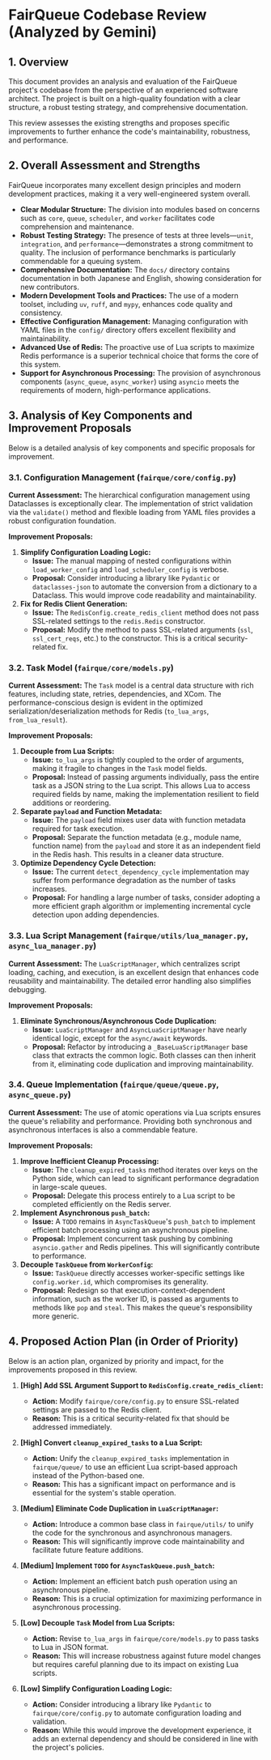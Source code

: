 # FairQueue Codebase Review (Analyzed by Gemini)

## 1. Overview

This document provides an analysis and evaluation of the FairQueue project's codebase from the perspective of an experienced software architect. The project is built on a high-quality foundation with a clear structure, a robust testing strategy, and comprehensive documentation.

This review assesses the existing strengths and proposes specific improvements to further enhance the code's maintainability, robustness, and performance.

## 2. Overall Assessment and Strengths

FairQueue incorporates many excellent design principles and modern development practices, making it a very well-engineered system overall.

*   **Clear Modular Structure:** The division into modules based on concerns such as `core`, `queue`, `scheduler`, and `worker` facilitates code comprehension and maintenance.
*   **Robust Testing Strategy:** The presence of tests at three levels—`unit`, `integration`, and `performance`—demonstrates a strong commitment to quality. The inclusion of performance benchmarks is particularly commendable for a queuing system.
*   **Comprehensive Documentation:** The `docs/` directory contains documentation in both Japanese and English, showing consideration for new contributors.
*   **Modern Development Tools and Practices:** The use of a modern toolset, including `uv`, `ruff`, and `mypy`, enhances code quality and consistency.
*   **Effective Configuration Management:** Managing configuration with YAML files in the `config/` directory offers excellent flexibility and maintainability.
*   **Advanced Use of Redis:** The proactive use of Lua scripts to maximize Redis performance is a superior technical choice that forms the core of this system.
*   **Support for Asynchronous Processing:** The provision of asynchronous components (`async_queue`, `async_worker`) using `asyncio` meets the requirements of modern, high-performance applications.

## 3. Analysis of Key Components and Improvement Proposals

Below is a detailed analysis of key components and specific proposals for improvement.

### 3.1. Configuration Management (`fairque/core/config.py`)

**Current Assessment:**
The hierarchical configuration management using Dataclasses is exceptionally clear. The implementation of strict validation via the `validate()` method and flexible loading from YAML files provides a robust configuration foundation.

**Improvement Proposals:**
1.  **Simplify Configuration Loading Logic:**
    *   **Issue:** The manual mapping of nested configurations within `load_worker_config` and `load_scheduler_config` is verbose.
    *   **Proposal:** Consider introducing a library like `Pydantic` or `dataclasses-json` to automate the conversion from a dictionary to a Dataclass. This would improve code readability and maintainability.
2.  **Fix for Redis Client Generation:**
    *   **Issue:** The `RedisConfig.create_redis_client` method does not pass SSL-related settings to the `redis.Redis` constructor.
    *   **Proposal:** Modify the method to pass SSL-related arguments (`ssl`, `ssl_cert_reqs`, etc.) to the constructor. This is a critical security-related fix.

### 3.2. Task Model (`fairque/core/models.py`)

**Current Assessment:**
The `Task` model is a central data structure with rich features, including state, retries, dependencies, and XCom. The performance-conscious design is evident in the optimized serialization/deserialization methods for Redis (`to_lua_args`, `from_lua_result`).

**Improvement Proposals:**
1.  **Decouple from Lua Scripts:**
    *   **Issue:** `to_lua_args` is tightly coupled to the order of arguments, making it fragile to changes in the `Task` model fields.
    *   **Proposal:** Instead of passing arguments individually, pass the entire task as a JSON string to the Lua script. This allows Lua to access required fields by name, making the implementation resilient to field additions or reordering.
2.  **Separate `payload` and Function Metadata:**
    *   **Issue:** The `payload` field mixes user data with function metadata required for task execution.
    *   **Proposal:** Separate the function metadata (e.g., module name, function name) from the `payload` and store it as an independent field in the Redis hash. This results in a cleaner data structure.
3.  **Optimize Dependency Cycle Detection:**
    *   **Issue:** The current `detect_dependency_cycle` implementation may suffer from performance degradation as the number of tasks increases.
    *   **Proposal:** For handling a large number of tasks, consider adopting a more efficient graph algorithm or implementing incremental cycle detection upon adding dependencies.

### 3.3. Lua Script Management (`fairque/utils/lua_manager.py`, `async_lua_manager.py`)

**Current Assessment:**
The `LuaScriptManager`, which centralizes script loading, caching, and execution, is an excellent design that enhances code reusability and maintainability. The detailed error handling also simplifies debugging.

**Improvement Proposals:**
1.  **Eliminate Synchronous/Asynchronous Code Duplication:**
    *   **Issue:** `LuaScriptManager` and `AsyncLuaScriptManager` have nearly identical logic, except for the `async/await` keywords.
    *   **Proposal:** Refactor by introducing a `_BaseLuaScriptManager` base class that extracts the common logic. Both classes can then inherit from it, eliminating code duplication and improving maintainability.

### 3.4. Queue Implementation (`fairque/queue/queue.py`, `async_queue.py`)

**Current Assessment:**
The use of atomic operations via Lua scripts ensures the queue's reliability and performance. Providing both synchronous and asynchronous interfaces is also a commendable feature.

**Improvement Proposals:**
1.  **Improve Inefficient Cleanup Processing:**
    *   **Issue:** The `cleanup_expired_tasks` method iterates over keys on the Python side, which can lead to significant performance degradation in large-scale queues.
    *   **Proposal:** Delegate this process entirely to a Lua script to be completed efficiently on the Redis server.
2.  **Implement Asynchronous `push_batch`:**
    *   **Issue:** A `TODO` remains in `AsyncTaskQueue`'s `push_batch` to implement efficient batch processing using an asynchronous pipeline.
    *   **Proposal:** Implement concurrent task pushing by combining `asyncio.gather` and Redis pipelines. This will significantly contribute to performance.
3.  **Decouple `TaskQueue` from `WorkerConfig`:**
    *   **Issue:** `TaskQueue` directly accesses worker-specific settings like `config.worker.id`, which compromises its generality.
    *   **Proposal:** Redesign so that execution-context-dependent information, such as the worker ID, is passed as arguments to methods like `pop` and `steal`. This makes the queue's responsibility more generic.

## 4. Proposed Action Plan (in Order of Priority)

Below is an action plan, organized by priority and impact, for the improvements proposed in this review.

1.  **[High] Add SSL Argument Support to `RedisConfig.create_redis_client`:**
    *   **Action:** Modify `fairque/core/config.py` to ensure SSL-related settings are passed to the Redis client.
    *   **Reason:** This is a critical security-related fix that should be addressed immediately.

2.  **[High] Convert `cleanup_expired_tasks` to a Lua Script:**
    *   **Action:** Unify the `cleanup_expired_tasks` implementation in `fairque/queue/` to use an efficient Lua script-based approach instead of the Python-based one.
    *   **Reason:** This has a significant impact on performance and is essential for the system's stable operation.

3.  **[Medium] Eliminate Code Duplication in `LuaScriptManager`:**
    *   **Action:** Introduce a common base class in `fairque/utils/` to unify the code for the synchronous and asynchronous managers.
    *   **Reason:** This will significantly improve code maintainability and facilitate future feature additions.

4.  **[Medium] Implement `TODO` for `AsyncTaskQueue.push_batch`:**
    *   **Action:** Implement an efficient batch push operation using an asynchronous pipeline.
    *   **Reason:** This is a crucial optimization for maximizing performance in asynchronous processing.

5.  **[Low] Decouple `Task` Model from Lua Scripts:**
    *   **Action:** Revise `to_lua_args` in `fairque/core/models.py` to pass tasks to Lua in JSON format.
    *   **Reason:** This will increase robustness against future model changes but requires careful planning due to its impact on existing Lua scripts.

6.  **[Low] Simplify Configuration Loading Logic:**
    *   **Action:** Consider introducing a library like `Pydantic` to `fairque/core/config.py` to automate configuration loading and validation.
    *   **Reason:** While this would improve the development experience, it adds an external dependency and should be considered in line with the project's policies.
